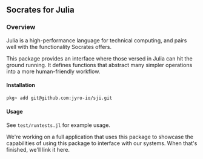 ## Socrates for Julia

### Overview

Julia is a high-performance language for technical computing,
and pairs well with the functionality Socrates offers.

This package provides an interface where those versed in Julia
can hit the ground running. It defines functions that abstract 
many simpler operations into a more human-friendly workflow.

#### Installation

```bash
pkg> add git@github.com:jyro-io/sji.git
```

#### Usage

See `test/runtests.jl` for example usage.

We're working on a full application that uses this package to
showcase the capabilities of using this package to interface
with our systems. When that's finished, we'll link it here.
